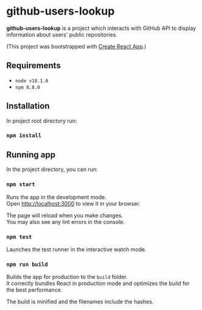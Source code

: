 # github-users-lookup

**github-users-lookup** is a project which interacts with GitHub API to display information about users' public repositories.

(This project was bootstrapped with [Create React App](https://github.com/facebook/create-react-app).)

## Requirements
- `node v18.1.0`
- `npm 8.8.0`

## Installation

In project root directory run:

### `npm install`

## Running app

In the project directory, you can run:

### `npm start`

Runs the app in the development mode.\
Open [http://localhost:3000](http://localhost:3000) to view it in your browser.

The page will reload when you make changes.\
You may also see any lint errors in the console.

### `npm test`

Launches the test runner in the interactive watch mode.

### `npm run build`

Builds the app for production to the `build` folder.\
It correctly bundles React in production mode and optimizes the build for the best performance.

The build is minified and the filenames include the hashes.
